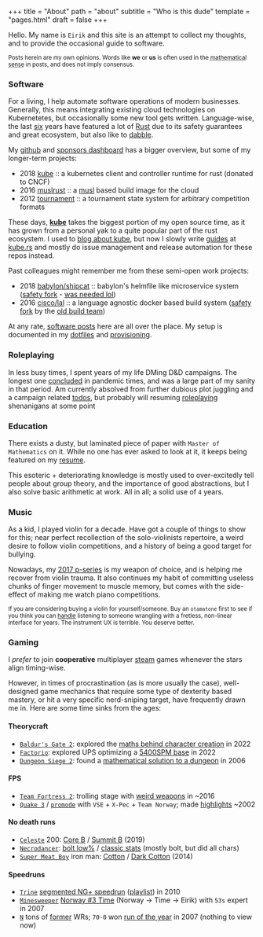 +++
title = "About"
path = "about"
subtitle = "Who is this dude"
template = "pages.html"
draft = false
+++

Hello. My name is `Eirik` and this site is an attempt to collect my thoughts, and to provide the occasional guide to software.

<small>Posts herein are my own opinions. Words like **we** or **us** is often used in the <abbr title="pluralis modestiae">mathematical sense</abbr> in posts, and does not imply consensus.</small>

### Software

For a living, I help automate software operations of modern businesses. Generally, this means integrating existing cloud technologies on Kubernetetes, but occasionally some new tool gets written. Language-wise, the last [six](https://github.com/cisco/lal-build-manager/commit/5247fb2755cf936a81ed9e82ff6b7bbc0af8a03a) years have featured a lot of [Rust](https://www.rust-lang.org/) due to its safety guarantees and great ecosystem, but also like to [dabble](https://github.com/clux/magic-forest).

My [github](https://github.com/clux) and [sponsors dashboard](https://github.com/sponsors/clux) has a bigger overview, but some of my longer-term projects:

- 2018 [kube](https://github.com/kube-rs/kube) :: a kubernetes client and controller runtime for rust (donated to CNCF)
- 2016 [muslrust](https://github.com/clux/muslrust) :: a [musl](https://musl.libc.org/) based build image for the cloud
- 2012 [tournament](https://github.com/tournament-js) :: a tournament state system for arbitrary competition formats

These days, **[kube](https://github.com/kube-rs/kube)** takes the biggest portion of my open source time, as it has grown from a personal yak to a quite popular part of the rust ecosystem. I used to [blog about kube](/tags/kubernetes), but now I slowly write [guides](https://github.com/kube-rs/website/issues/5) at [kube.rs](https://kube.rs) and mostly do issue management and release automation for these repos instead.

Past colleagues might remember me from these semi-open work projects:

- 2018 [babylon/shipcat](https://github.com/clux/shipcat) :: babylon's helmfile like microservice system ([safety fork](https://github.com/clux/shipcat) - [was needed lol](/post/shipcat-retrospective/))
- 2016 [cisco/lal](https://github.com/cisco/lal-build-manager) :: a language agnostic docker based build system ([safety fork](https://github.com/lalbuild/lal) by the [old build team](https://github.com/orgs/lalbuild/people))

At any rate, [software posts](/categories/software) here are all over the place. My setup is documented in my [dotfiles](https://github.com/clux/dotfiles) and [provisioning](https://github.com/clux/provision).

### Roleplaying

In less busy times, I spent years of my life DMing D&D campaigns. The longest one [concluded](/post/2021-12-05-campaign-concluded/) in pandemic times, and was a large part of my sanity in that period. Am currently absolved from further dubious plot juggling and a campaign related [todos](https://github.com/clux/facemaulers/search?q=TODO), but probably will resuming [roleplaying](/categories/roleplaying/) shenanigans at some point

### Education
There exists a dusty, but laminated piece of paper with `Master of Mathematics` on it. While no one has ever asked to look at it, it keeps being featured on my [resume](http://clux.github.io/vitae/).

This esoteric + deteriorating knowledge is mostly used to over-excitedly tell people about group theory, and the importance of good abstractions, but I also solve basic arithmetic at work. All in all; a solid use of `4` years.

### Music

As a kid, I played violin for a decade. Have got a couple of things to show for this; near perfect recollection of the solo-violinists repertoire, a weird desire to follow violin competitions, and a history of being a good target for bullying.

Nowadays, my [2017 p-series](https://uk.yamaha.com/en/products/musical_instruments/pianos/p_series/index.html) is my weapon of choice, and is helping me recover from violin trauma. It also continues my habit of committing useless chunks of finger movement to muscle memory, but comes with the side-effect of making me watch piano competitions.

<small>If you are considering buying a violin for yourself/someone. Buy an `otamatone` first to see if you think you can [handle](https://www.stoppingpoints.com/devils-dictionary/fiddle.html) listening to someone wrangling with a fretless, non-linear interface for years. The instrument UX is terrible. You deserve better.</small>

### Gaming
I _prefer_ to join **cooperative** multiplayer [steam](https://steamcommunity.com/id/sszynrae) games whenever the stars align timing-wise.

However, in times of procrastination (as is more usually the case), well-designed game mechanics that require some type of dexterity based mastery, or hit a very specific nerd-sniping target, have frequently drawn me in. Here are some time sinks from the ages:

#### Theorycraft
- [`Baldur's Gate 2`](https://store.steampowered.com/app/257350/Baldurs_Gate_II_Enhanced_Edition/): explored the [maths behind character creation](/post/2022-04-12-baldurs-roll/) in 2022
- [`Factorio`](https://store.steampowered.com/app/427520/Factorio/): explored UPS optimizing a [5400SPM base](/post/2022-10-31-factober/) in 2022
- [`Dungeon Siege 2`](https://store.steampowered.com/app/39200/Dungeon_Siege_II/): found a [mathematical solution to a dungeon](/post/2006-08-09-vault-of-therayne/) in 2006

#### FPS

- [`Team Fortress 2`](https://store.steampowered.com/app/440/Team_Fortress_2/): trolling stage with [weird weapons](https://www.youtube.com/watch?v=KVzOLtpO6fU&list=PL4gj5XjL6RRQecS059_tjxRQ4Lu6yUNqB) in ~2016
- [`Quake 3`](http://www.orangesmoothie.org/tourneyQ3A/) / [`promode`](https://playmorepromode.com/) with `VSE` + `X-Pec` + `Team Norway`; made [highlights](https://www.youtube.com/watch?v=GD3aTJ_jzL8&list=PL4gj5XjL6RRRavXh2KGXQZnRuD-zhE4-k) ~2002

#### No death runs
- [`Celeste`](https://store.steampowered.com/app/504230/Celeste/) 200: [Core B](https://www.youtube.com/watch?v=I8nM80nDYuc) / [Summit B](https://www.youtube.com/watch?v=6NgrGqRG_8g) (2019)
- [`Necrodancer`](https://store.steampowered.com/app/247080/Crypt_of_the_NecroDancer/): [bolt low%](https://www.youtube.com/watch?v=y1d6hoN9DoM) / [classic stats](https://crypt.toofz.com/p/76561198007590148/classic/classic) (mostly bolt, but did all chars)
- [`Super Meat Boy`](https://store.steampowered.com/app/40800/Super_Meat_Boy/) iron man: [Cotton](https://www.youtube.com/watch?v=8ZeFFwkCLN8) / [Dark Cotton](https://www.youtube.com/watch?v=jgptqlVQGSM) (2014)

#### Speedruns

- [`Trine`](https://store.steampowered.com/app/35700/Trine_Enchanted_Edition/) [segmented NG+ speedrun](http://speeddemosarchive.com/Trine.html) ([playlist](https://www.youtube.com/watch?v=45T7-Avb5vQ&list=PLDCA837F2416D427B)) in 2010
- [`Minesweeper`](http://www.minesweeper.info/downloads/MinesweeperClone.html) [Norway #3 Time](https://minesweepergame.com/country-rankings.php) (Norway -> Time -> Eirik) with `53s` expert in 2007
- [`N`](http://www.metanetsoftware.com/games/n) tons of [former](http://n.wikia.com/wiki/Clux) WRs; `70-0` won [run of the year](http://n.wikia.com/wiki/The_Dronies) in 2007 (nothing to view now)
